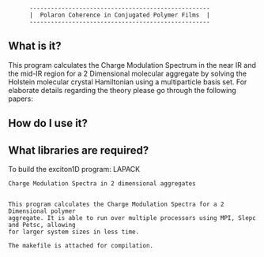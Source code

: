     
          ---------------------------------------------------
          |  Polaron Coherence in Conjugated Polymer Films  |
          ---------------------------------------------------

What is it?
-----------

This program calculates the Charge Modulation Spectrum in the near IR and the mid-IR region for a 2 Dimensional molecular aggregate by solving the Holstein molecular crystal Hamiltonian using a multiparticle basis set. For elaborate details regarding the theory please go through the following papers:  




How do I use it?
----------------


What libraries are required?
----------------------------

To build the exciton1D program:
LAPACK
    
    
    
    Charge Modulation Spectra in 2 dimensional aggregates


    This program calculates the Charge Modulation Spectra for a 2 Dimensional polymer
    aggregate. It is able to run over multiple processors using MPI, Slepc and Petsc, allowing
    for larger system sizes in less time. 
    
    The makefile is attached for compilation.
    

    
    

